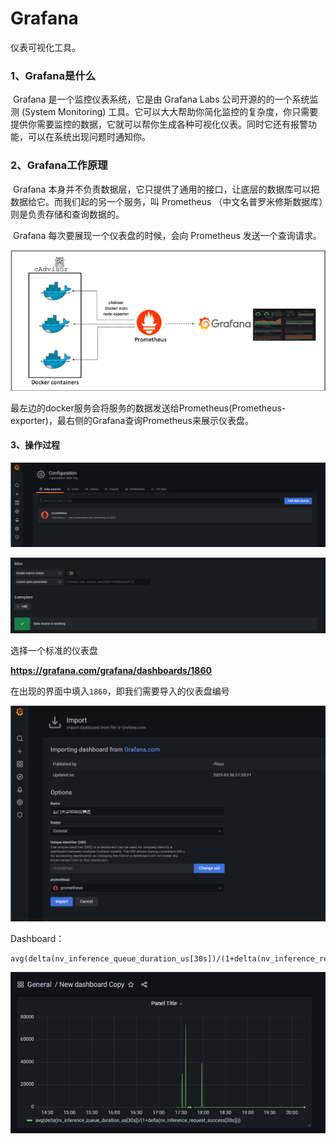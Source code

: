 # Grafana

仪表可视化工具。

### 1、Grafana是什么

​	Grafana 是一个监控仪表系统，它是由 Grafana Labs 公司开源的的一个系统监测 (System Monitoring) 工具。它可以大大帮助你简化监控的复杂度，你只需要提供你需要监控的数据，它就可以帮你生成各种可视化仪表。同时它还有报警功能，可以在系统出现问题时通知你。

### 2、Grafana工作原理

​	Grafana 本身并不负责数据层，它只提供了通用的接口，让底层的数据库可以把数据给它。而我们起的另一个服务，叫 Prometheus （中文名普罗米修斯数据库）则是负责存储和查询数据的。

​	Grafana 每次要展现一个仪表盘的时候，会向 Prometheus 发送一个查询请求。

![](05.assets/image-20230403195237547.png)

最左边的docker服务会将服务的数据发送给Prometheus(Prometheus-exporter)，最右侧的Grafana查询Prometheus来展示仪表盘。

#### 3、操作过程

![](05.assets/image-20230403195834051.png)

![](05.assets/image-20230403195928527.png)

选择一个标准的仪表盘

**https://grafana.com/grafana/dashboards/1860**

在出现的界面中填入`1860`，即我们需要导入的仪表盘编号

![](05.assets/image-20230403200259597.png)

Dashboard：

```
avg(delta(nv_inference_queue_duration_us[30s])/(1+delta(nv_inference_request_success[30s])))
```

![](05.assets/image-20230403202053413.png)

